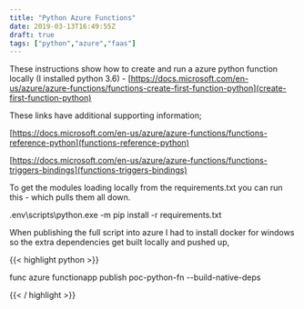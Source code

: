 ```yaml
---
title: "Python Azure Functions"
date: 2019-03-13T16:49:55Z
draft: true
tags: ["python","azure","faas"]
---
```


These instructions show how to create and run a azure python function locally (I installed python 3.6) - [https://docs.microsoft.com/en-us/azure/azure-functions/functions-create-first-function-python](create-first-function-python) 

These links have additional supporting information;

[https://docs.microsoft.com/en-us/azure/azure-functions/functions-reference-python](functions-reference-python)

[https://docs.microsoft.com/en-us/azure/azure-functions/functions-triggers-bindings](functions-triggers-bindings)

To get the modules loading locally from the requirements.txt you can run this - which pulls them all down.

<workingdir>\.env\scripts\python.exe -m pip install -r requirements.txt

When publishing the full script into azure I had to install docker for windows so the extra dependencies get built locally and pushed up, 


{{< highlight python >}}

func azure functionapp publish poc-python-fn --build-native-deps

{{< / highlight >}}